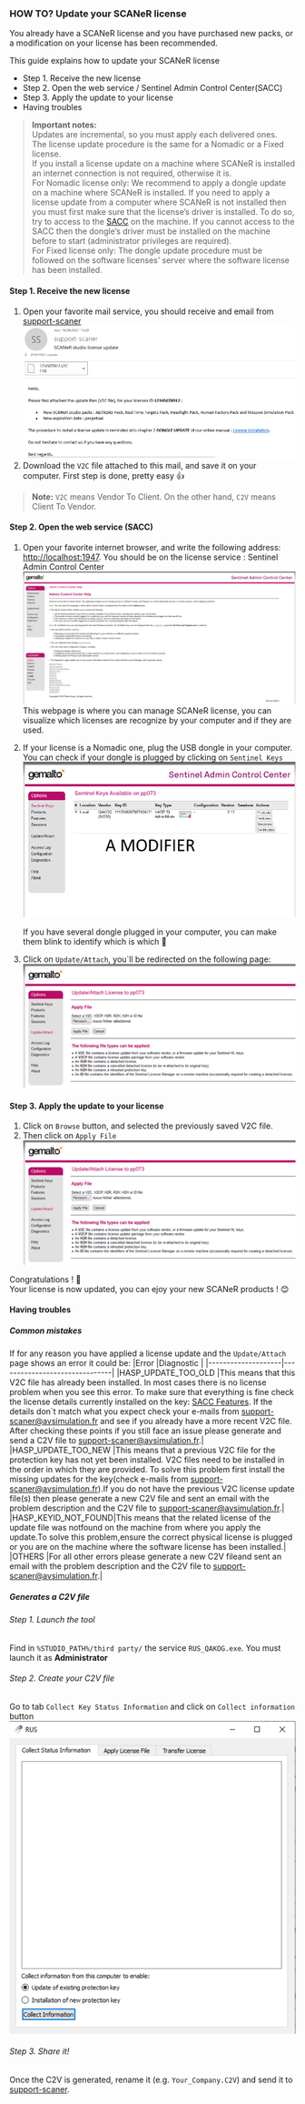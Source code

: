 ### HOW TO? Update your SCANeR license

You already have a SCANeR license and you have purchased new packs, or a modification on your license has been recommended. 

This guide explains how to update your SCANeR license
- Step 1. Receive the new license
- Step 2. Open the web service / Sentinel Admin Control Center(SACC)
- Step 3. Apply the update to your license
- Having troubles

>**Important notes:**  
>Updates are incremental, so you must apply each delivered ones.  
>The license update procedure is the same for a Nomadic or a Fixed license.  
>If you install a license update on a machine where SCANeR is installed an internet connection is not required, otherwise it is.  
>For Nomadic license only: We recommend to apply a dongle update on a machine where SCANeR is installed. If you need to apply a license update from a computer where SCANeR is not installed then you must first make sure that the license’s driver is installed. To do so, try to access to the [SACC](http://localhost:1947) on the machine. If you cannot access to the SACC then the dongle’s driver must be installed on the machine before to start (administrator privileges are required).  
>For Fixed license only: The dongle update procedure must be followed on the software licenses’ server where the software license has been installed.  

#### Step 1. Receive the new license 

1. Open your favorite mail service, you should receive and email from [support-scaner](mailto:support-scaner@avsimulation.fr)
![](./assets/support-scaner_email.png)
2. Download the `V2C` file attached to this mail, and save it on your computer.
First step is done, pretty easy 👍
>**Note:**
>`V2C` means Vendor To Client. On the other hand, `C2V` means Client To Vendor. 

#### Step 2. Open the web service (SACC) 

1. Open your favorite internet browser, and write the following address: [http://localhost:1947](http://localhost:1947). You should be on the license service : Sentinel Admin Control Center
![](./assets/SACC.png)
This webpage is where you can manage SCANeR license, you can visualize which licenses are recognize by your computer and if they are used.

2. If your license is a Nomadic one, plug the USB dongle in your computer. You can check if your dongle is plugged by clicking on `Sentinel Keys`
![](./assets/DonglePlugged.png)

    If you have several dongle plugged in your computer, you can make them blink to identify which is which 🤩

3.  Click on `Update/Attach`, you`ll be redirected on the following page:
![](./assets/UpdateLicense.png)

#### Step 3. Apply the update to your license

1. Click on `Browse` button, and selected the previously saved V2C file.
2. Then click on `Apply File`
![](./assets/UpdateLicense.png)

Congratulations ! 💪  
Your license is now updated, you can ejoy your new SCANeR products ! 😊

#### Having troubles

##### Common mistakes
If for any reason you have applied a license update and the `Update/Attach` page shows an error it could be:
|Error           	 |Diagnostic                     |
|--------------------|-------------------------------|
|HASP_UPDATE_TOO_OLD |This means that this V2C file has already been installed. In most cases there is no license problem when you see this error. To make sure that everything is fine check the license details currently installed on the key: [SACC Features](http://localhost:1947/_int_/features.html). If  the  details  don`t  match  what  you  expect  check  your  e-mails  from [support-scaner@avsimulation.fr](mailto:support-scaner@avsimulation.fr) and see if you already have a more recent V2C file. After checking these points if you still face an issue please generate and send a C2V file to [support-scaner@avsimulation.fr](mailto:support-scaner@avsimulation.fr).|
|HASP_UPDATE_TOO_NEW |This  means  that  a  previous  V2C  file  for  the  protection  key  has  not  yet  been installed. V2C files need to be installed in the order in which they are provided. To solve this problem first install the missing updates for the key(check e-mails from [support-scaner@avsimulation.fr](mailto:support-scaner@avsimulation.fr)).If you do not have the previous V2C license update file(s) then please generate a new C2V file and sent an email with the problem description and the C2V file to [support-scaner@avsimulation.fr](mailto:support-scaner@avsimulation.fr).|
|HASP_KEYID_NOT_FOUND|This  means  that  the  related  license  of  the  update  file  was  notfound  on  the machine from where you apply the update.To solve this problem,ensure the correct physical license is plugged or you are on the machine where the software license has been installed.|
|OTHERS				 |For all other errors please generate a new C2V fileand sent an email with the problem description and the C2V file to [support-scaner@avsimulation.fr](mailto:support-scaner@avsimulation.fr).|

##### Generates a C2V file
###### Step 1. Launch the tool
Find in `%STUDIO_PATH%/third party/` the service `RUS_QAKOG.exe`. You must launch it as **Administrator**
###### Step 2. Create your C2V file
Go to tab `Collect Key Status Information` and click on `Collect information` button
![](./assets/GenerateC2V.png)
###### Step 3. Share it!
Once the C2V is generated, rename it (e.g. `Your_Company.C2V`) and send it to [support-scaner](mailto:support-scaner@avsimulation.fr).
